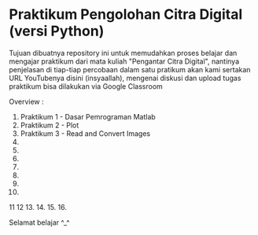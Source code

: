 # Praktikum Pengolohan Citra Digital (versi Python)
 
Tujuan dibuatnya repository ini untuk memudahkan proses belajar dan mengajar praktikum dari mata kuliah "Pengantar Citra Digital", nantinya penjelasan di tiap-tiap percobaan dalam satu pratikum akan kami sertakan URL YouTubenya disini (insyaallah), mengenai diskusi dan upload tugas praktikum bisa dilakukan via Google Classroom

Overview :

1. Praktikum 1 - Dasar Pemrograman Matlab
2. Praktikum 2 - Plot
3. Praktikum 3 - Read and Convert Images
4.
5.
6.
7.
8.
9.
10.
11
12
13.
14.
15.
16.
 
Selamat belajar ^_^
